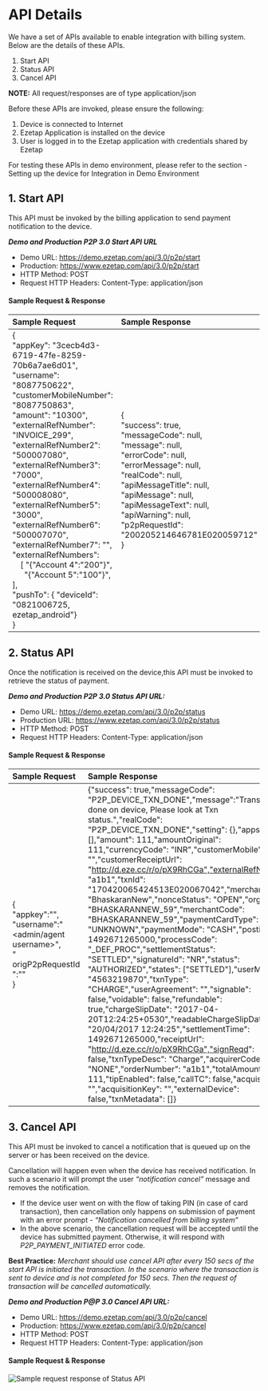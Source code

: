 # API Details
We have a set of APIs available to enable integration with billing system. Below are the details of these APIs.

1. Start API
2. Status API
3. Cancel API

**NOTE:** All request/responses are of type application/json

Before these APIs are invoked, please ensure the following:

1. Device is connected to Internet
2. Ezetap Application is installed on the device
3. User is logged in to the Ezetap application with credentials shared by Ezetap

For testing these APIs in demo environment, please refer to the section - Setting up the device for Integration in Demo Environment

## 1. Start API

This API must be invoked by the billing application to send payment notification to the device.

***Demo and Production P2P 3.0 Start API URL***
- Demo URL: https://demo.ezetap.com/api/3.0/p2p/start
- Production: https://www.ezetap.com/api/3.0/p2p/start
- HTTP Method: POST
- Request HTTP Headers: Content-Type: application/json

#### Sample Request & Response

| Sample Request | Sample Response |
|:-----|:-----|
|{<br>"appKey": "3cecb4d3-6719-47fe-8259-70b6a7ae6d01",<br>    "username": "8087750622",<br>"customerMobileNumber": "8087750863",<br>"amount": "10300",<br>"externalRefNumber": "INVOICE_299",<br>"externalRefNumber2": "500007080",<br>"externalRefNumber3": "7000",<br>"externalRefNumber4": "500008080",<br>"externalRefNumber5": "3000",<br>"externalRefNumber6": "500007070",<br>"externalRefNumber7": "",<br>"externalRefNumbers":<br>&emsp;[ "{\"Account 4\":\"200\"}",<br>&ensp;&emsp;"{\"Account 5\":\"100\"}", ],<br>"pushTo": { "deviceId": "0821006725, ezetap_android"}<br>}|{ <br>"success": true,<br>"messageCode": null,<br>"message": null,<br>"errorCode": null,<br>"errorMessage": null,<br>"realCode": null,<br>"apiMessageTitle": null,<br>"apiMessage": null,<br>"apiMessageText": null,<br>"apiWarning": null,<br>"p2pRequestId":<br>"200205214646781E020059712"<br>}|

## 2. Status API

Once the notification is received on the device,this API must be invoked to retrieve the status of payment.

***Demo and Production P2P 3.0 Status API URL:***
- Demo URL: https://demo.ezetap.com/api/3.0/p2p/status
- Production URL: https://www.ezetap.com/api/3.0/p2p/status
- HTTP Method: POST
- Request HTTP Headers: Content-Type: application/json

#### Sample Request & Response

| Sample Request | Sample Response |
|:-----|:-----|
|{<br>"appkey":"<account appkey>",<br>"username":"<admin/agent username>",<br>" origP2pRequestId ":"<Use the one returned by the start API>" <br>}|{"success": true,"messageCode": "P2P_DEVICE_TXN_DONE","message":"Transaction done on device, Please look at Txn status.","realCode": "P2P_DEVICE_TXN_DONE","setting": {},"apps": [],"amount": 111,"amountOriginal": 111,"currencyCode": "INR","customerMobile": "","customerReceiptUrl": "http://d.eze.cc/r/o/pX9RhCGa","externalRefNumber": "a1b1","txnId": "170420065424513E020067042","merchantName": "BhaskaranNew","nonceStatus": "OPEN","orgCode": "BHASKARANNEW_59","merchantCode": "BHASKARANNEW_59","paymentCardType": "UNKNOWN","paymentMode": "CASH","postingDate": 1492671265000,"processCode": "_DEF_PROC","settlementStatus": "SETTLED","signatureId": "NR","status": "AUTHORIZED","states": ["SETTLED"],"userMobile": "4563219870","txnType": "CHARGE","userAgreement": "","signable": false,"voidable": false,"refundable": true,"chargeSlipDate": "2017-04-20T12:24:25+0530","readableChargeSlipDate": "20/04/2017 12:24:25","settlementTime": 1492671265000,"receiptUrl": "http://d.eze.cc/r/o/pX9RhCGa","signReqd": false,"txnTypeDesc": "Charge","acquirerCode": "NONE","orderNumber": "a1b1","totalAmount": 111,"tipEnabled": false,"callTC": false,"acquisitionId": "","acquisitionKey": "","externalDevice": false,"txnMetadata": []}

<!-- ![Sample request response of Status API](/images/statusAPI_req_res.png "Sample request response for status API") -->

## 3. Cancel API

This API must be invoked to cancel a notification that is queued up on the server or has been received on the device.

Cancellation will happen even when the device has received notification. In such a scenario it will prompt the user *“notification cancel”* message and removes the notification.

- If the device user went on with the flow of taking PIN (in case of card transaction), then cancellation only happens on submission of payment with an error prompt - *“Notification cancelled from billing system”*
- In the above scenario, the cancellation request will be accepted until the device has submitted payment. Otherwise, it will respond with *P2P_PAYMENT_INITIATED* error code.

**Best Practice:**
*Merchant should use cancel API after every 150 secs of the start API is initiated the transaction. In the scenario where the transaction is sent to device and is not completed for 150 secs. Then the request of transaction will be cancelled automatically.*

***Demo and Production P@P 3.0 Cancel API URL:***
- Demo URL: https://demo.ezetap.com/api/3.0/p2p/cancel
- Production: https://www.ezetap.com/api/3.0/p2p/cancel
- HTTP Method: POST
- Request HTTP Headers: Content-Type: application/json

#### Sample Request & Response

![Sample request response of Status API](/images/cancelAPI_req_res.png "Sample request response for status API")